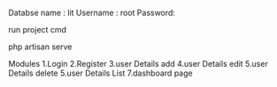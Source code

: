 Databse name : lit
Username : root
Password: 


run project cmd

php artisan serve

Modules
1.Login
2.Register
3.user Details add
4.user Details edit
5.user Details delete
5.user Details List
7.dashboard page  

